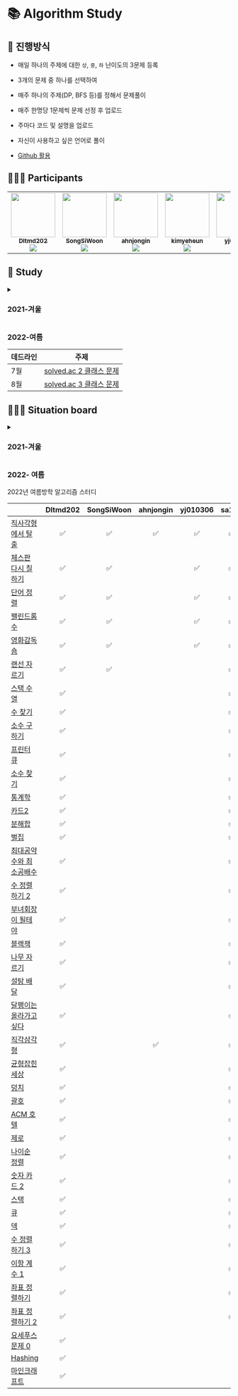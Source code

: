 # 📚 Algorithm Study

## 📄 진행방식
- 매일 하나의 주제에 대한 `상`, `중`, `하` 난이도의 3문제 등록
- 3개의 문제 중 하나를 선택하여

- 매주 하나의 주제(DP, BFS 등)를 정해서 문제풀이
- 매주 한명당 1문제씩 문제 선정 후 업로드
- 주마다 코드 및 설명을 업로드
- 자신이 사용하고 싶은 언어로 풀이
- [Github 활용](./docs)


## 🙋🏻‍♂️ Participants

<table>
  <tr>
    <td align="center"><a href="https://github.com/Dltmd202"><img src="https://avatars.githubusercontent.com/u/75921696?v=4?s=100" width="100px;" alt=""/><br /><sub><b>Dltmd202</b><br><img src="http://mazassumnida.wtf/api/mini/generate_badge?boj=bat5273" /></sub></a><br /></td>
    <td align="center"><a href="https://github.com/SongSiWoon"><img src="https://avatars.githubusercontent.com/u/82366330?v=4?s=100" width="100px;" alt=""/><br /><sub><b>SongSiWoon</b><br><img src="http://mazassumnida.wtf/api/mini/generate_badge?boj=songsi" /></sub></a><br /></td>
    <td align="center"><a href="https://github.com/ahnjongin"><img src="https://avatars.githubusercontent.com/u/80513276?v=4?s=100" width="100px;" alt=""/><br /><sub><b>ahnjongin</b><br><img src="http://mazassumnida.wtf/api/mini/generate_badge?boj=goodtime1998" /></sub></a><br /></td>
    <td align="center"><a href="https://github.com/kimyeheun"><img src="https://avatars.githubusercontent.com/u/81765156?v=4?s=100" width="100px;" alt=""/><br /><sub><b>kimyeheun</b><br><img src="http://mazassumnida.wtf/api/mini/generate_badge?boj=yeheun004" /></sub></a><br /></td>
    <td align="center"><a href="https://github.com/yj010306"><img src="https://avatars.githubusercontent.com/u/97457418?v=4?s=100" width="100px;" alt=""/><br /><sub><b>yj010306</b><br><img src="http://mazassumnida.wtf/api/mini/generate_badge?boj=skyyj123" /></sub></a><br /></td>
<td align="center"><a href="https://github.com/sa11k"><img src="https://avatars.githubusercontent.com/u/63536606?v=4?s=100" width="100px;" alt=""/><br /><sub><b>sa11k</b><br><img src="http://mazassumnida.wtf/api/mini/generate_badge?boj=sa11k" /></sub></a><br /></td>
  </tr>
</table>


## 📗 Study

<details>
<summary><h3>2021-겨울</h3></summary>

|       | 주제          |                               `상`                                |                           `중`                            |                                             `하`                                              | 비고                   |
|:------|-------------|:----------------------------------------------------------------:|:--------------------------------------------------------:|:--------------------------------------------------------------------------------------------:|----------------------|
| 01/12 |             |           [안테나](https://www.acmicpc.net/problem/18310)           |       [ATM](https://www.acmicpc.net/problem/11399)       |                        [일곱 난쟁이](https://www.acmicpc.net/problem/2309)                        |                      |
| 01/15 | 반복문         |           [보물섬](https://www.acmicpc.net/problem/2589)            |    [별 찍기 - 22](https://www.acmicpc.net/problem/10997)    |                       [별 찍기 - 7](https://www.acmicpc.net/problem/2444)                       |                      |
| 01/16 | 재귀          |        [별 찍기 - 11](https://www.acmicpc.net/problem/2448)         |    [별 찍기 - 10](https://www.acmicpc.net/problem/2447)     |                        [팩토리얼](https://www.acmicpc.net/problem/10872)                         |                      |
| 01/17 | 재귀          |        [별 찍기 - 18](https://www.acmicpc.net/problem/10993)        |    [별 찍기 - 10](https://www.acmicpc.net/problem/2447)     |                      [피보나치 수 5](https://www.acmicpc.net/problem/10870)                       |                      |
| 01/18 | 그리디         |         [행복 유치원](https://www.acmicpc.net/problem/13164)          |      [동전 0](https://www.acmicpc.net/problem/11047)       | [설탕 배달](https://www.acmicpc.net/problem/2839),  [거스름돈](https://www.acmicpc.net/problem/5585) | `하` 문제는 두 문제를 풀어주세요! |
| 01/19 | 브루트포스       |           [리모컨](https://www.acmicpc.net/problem/1107)            |    [체스판 다시 칠하기](https://www.acmicpc.net/problem/1018)    |                         [블랙잭](https://www.acmicpc.net/problem/2798)                          |                      |
| 01/20 | 백트래킹        |            [비숍](https://www.acmicpc.net/problem/1799)            |    [N과 M (10)](https://www.acmicpc.net/problem/15664)    |                      [N과 M (1)](https://www.acmicpc.net/problem/15649)                       |                      |
| 01/21 | DP          |         [평범한 배낭](https://www.acmicpc.net/problem/12865)          |       [타일링](https://www.acmicpc.net/problem/1793)        |                       [피보나치 함수](https://www.acmicpc.net/problem/1003)                        |                      |
| 01/22 | 자료구조-스택     |            [탑](https://www.acmicpc.net/problem/2493)             |        [괄호](https://www.acmicpc.net/problem/9012)        |                         [스택](https://www.acmicpc.net/problem/10828)                          |                      |
| 01/24 | 자료구조-큐      | [Condition of deep sleep](https://www.acmicpc.net/problem/11577) |       [트럭](https://www.acmicpc.net/problem/13335)        |                         [큐 2](https://www.acmicpc.net/problem/18258)                         |                      |
| 01/25 | 그래프         |            [로봇](https://www.acmicpc.net/problem/1726)            |       [토마토](https://www.acmicpc.net/problem/7576)        |                       [DFS와 BFS](https://www.acmicpc.net/problem/1260)                       |                      |
| 01/26 | 백트래킹        |          [캠프준비](https://www.acmicpc.net/problem/16938)           |    [연산자 끼워넣기](https://www.acmicpc.net/problem/14888)     |                      [N과 M (10)](https://www.acmicpc.net/problem/15664)                      |                      |
| 01/27 | DP          |           [합분해](https://www.acmicpc.net/problem/2225)            |     [2xn 타일링](https://www.acmicpc.net/problem/11726)     |                        [계단 오르기](https://www.acmicpc.net/problem/2579)                        |                      |
| 01/28 | 자료구조-우선순위 큐 |         [카드 정렬하기](https://www.acmicpc.net/problem/1715)          |    [이중 우선순위 큐](https://www.acmicpc.net/problem/7662)     |                         [최소 힙](https://www.acmicpc.net/problem/1927)                         |                      |
| 01/29 | 그래프 탐색      |         [욕심쟁이 판다](https://www.acmicpc.net/problem/1937)          |     [나이트의 이동](https://www.acmicpc.net/problem/7562)      |                        [미로 탐색](https://www.acmicpc.net/problem/2178)                         |                      |
| 02/04 | 이분 탐색       |          [K번째 수](https://www.acmicpc.net/problem/1300)           |     [숫자 카드 2](https://www.acmicpc.net/problem/10816)     |                         [수 찾기](https://www.acmicpc.net/problem/1920)                         |                      |
| 02/05 | 소수 판정       |          [신기한 소수](https://www.acmicpc.net/problem/2023)          |      [소인수분해](https://www.acmicpc.net/problem/11653)      |                          [소수](https://www.acmicpc.net/problem/2581)                          |                      |
| 02/06 | 브루트포스       |          [연구소 3](https://www.acmicpc.net/problem/17142)          |     [차이를 최대로](https://www.acmicpc.net/problem/10819)     |                        [영화감독 숌](https://www.acmicpc.net/problem/1436)                        |                      |
| 02/07 | 투 포인터       |         [소수의 연속합](https://www.acmicpc.net/problem/1644)          |      [수 고르기](https://www.acmicpc.net/problem/2230)       |                        [두 수의 합](https://www.acmicpc.net/problem/3273)                        |                      |
| 02/08 | DP          |        [행렬 곱셈 순서](https://www.acmicpc.net/problem/11049)         | [가장 긴 감소하는 부분 수열](https://www.acmicpc.net/problem/11722) |                        [계단 오르기](https://www.acmicpc.net/problem/2579)                        |                      |
| 02/09 | 최단거리 - 다익스트라 |        [미확인 도착지](https://www.acmicpc.net/problem/9370)         | [최소비용 구하기](https://www.acmicpc.net/problem/1916) |                        [최단경로](https://www.acmicpc.net/problem/1753)                        |                      |
| 02/10 | 분리집합      |        [선분 그룹](https://www.acmicpc.net/problem/2162)         | [중량제한](https://www.acmicpc.net/problem/1939) |                        [집합의 표현](https://www.acmicpc.net/problem/1717)                        |                      |

</details>

### 2022-여름

| 데드라인 | 주제                                              |
|------|-------------------------------------------------|
 | 7월   | [solved.ac 2 클래스 문제](https://solved.ac/class/2) | 
 | 8월   | [solved.ac 3 클래스 문제](https://solved.ac/class/3) | 


## 🧑🏽‍💻 Situation board
<details>
<summary><h3>2021-겨울</h3></summary>
<table>
  <thead>
    <th></th>
    <th><a href="https://github.com/Dltmd202">Dltmd202</a></th>
    <th><a href="https://github.com/SongSiWoon">SongSiWoon</a></th>
    <th><a href="https://github.com/ahnjongin">ahnjongin</a></th>
    <th><a href="https://github.com/kimyeheun">kimyeheun</a></th>
    <th><a href="https://github.com/yj010306">yj010306</a></th>
    <th><a href="https://github.com/sa11k">sa11k</a></th>
  </thead>
<tbody>
  <tr>
    <td rowspan=4>01/15</td>
  </tr>
  <tr>
    <td><a href="src/BaekJoon/Dltmd202/2589/Main.java">Java</a></td>
    <td></td>
    <td></td>
    <td></td>
    <td></td>
    <td></td>
  </tr>
  <tr>
    <td><a href="src/BaekJoon/Dltmd202/10997/Main.java">Java</a></td>
    <td><a href="src/BaekJoon/SongSiWoon/10997/main.py">Python</a></td>
    <td></td>
    <td></td>
    <td></td>
    <td></td>
  </tr>
  <tr>
    <td></td>
    <td><a href="src/BaekJoon/SongSiWoon/2444/Main.java">Java</a></td>
    <td><a href="src/BaekJoon/ahnjongin/2444/main.py">Python</a></td>
    <td><a href="src/BaekJoon/kimyeheun/2444/main.py">Python</a></td>
    <td><a href="src/BaekJoon/yj010306/2444/main.cpp">C++</a></td>
    <td><a href="src/BaekJoon/sa11k/2442/Main.java">Java</a></td>
  </tr>
  <tr>
    <td rowspan=4>01/16</td>
  </tr>
  <tr>
    <td><a href="src/BaekJoon/Dltmd202/2448/Main.java">Java</a></td>
    <td><a href="src/BaekJoon/SongSiWoon/2448/main.py">Python</a></td>
    <td></td>
    <td></td>
    <td></td>
    <td></td>
  </tr>
  <tr>
    <td><a href="src/BaekJoon/Dltmd202/2447/Main.java">Java</a>, <a href="src/BaekJoon/Dltmd202/2447/main.py">Python</a></td>
    <td></td>
    <td></td>
    <td></td>
    <td></td>
    <td></td>
  </tr>
  <tr>
    <td></td>
    <td></td>
    <td><a href="src/BaekJoon/ahnjongin/10872/main.py">Python</a></td>
    <td><a href="src/BaekJoon/kimyeheun/10872/main.py">Python</a></td>
    <td><a href="src/BaekJoon/yj010306/10872/main.cpp">C++</a></td>
    <td><a href="src/BaekJoon/sa11k/10872/Main.java">Java</a></td>
  </tr>
  <tr>
    <td rowspan=4>01/17</td>
  </tr>
  <tr>
    <td><a href="src/BaekJoon/Dltmd202/10993/Main.java">Java</a></td>
    <td><a href="src/BaekJoon/SongSiWoon/10993/main.py">Python</a></td>
    <td></td>
    <td></td>
    <td></td>
    <td></td>
  </tr>
  <tr>
    <td><a href="src/BaekJoon/Dltmd202/2447/Main.java">Java</a>, <a href="src/BaekJoon/Dltmd202/2447/main.py">Python</a></td>
    <td><a href="src/BaekJoon/SongSiWoon/2447/Main.java">Java</a></td>
    <td></td>
    <td><a href="src/BaekJoon/kimyeheun/2447/main.py">Python</a></td>
    <td></td>
    <td></td>
  </tr>
  <tr inf="10870">
    <td></td>
    <td></td>
    <td><a href="src/BaekJoon/ahnjongin/10870/main.py">Python</a></td>
    <td></td>
    <td><a href="src/BaekJoon/yj010306/10870/main.cpp">C++</a></td>
    <td><a href="src/BaekJoon/sa11k/10870/Main.java">Java</a></td>
  </tr>
  <tr>
    <td rowspan=4>01/18</td>
  </tr>
  <tr>
    <td><a href="src/BaekJoon/Dltmd202/13164/Main.java">Java</a></td>
    <td></td>
    <td><a href="src/BaekJoon/ahnjongin/13164/main.py">Python</a></td>
    <td></td>
    <td></td>
    <td></td>
  </tr>
  <tr>
    <td></td>
    <td></td>
    <td><a href="src/BaekJoon/ahnjongin/11047/main.py">Python</a></td>
    <td><a href="src/BaekJoon/kimyeheun/11047/main.py">Python</a></td>
    <td><a href="src/BaekJoon/yj010306/11047/main.cpp">C++</a></td>
    <td><a href="src/BaekJoon/sa11k/11047/Main.java">Java</a></td>
  </tr>
  <tr>
    <td></td>
    <td><a href="src/BaekJoon/SongSiWoon/5585/main.py">Python</a></td>
    <td></td>
    <td><a href="src/BaekJoon/kimyeheun/2839/main.py">Python</a>, <a href="src/BaekJoon/kimyeheun/5585/main.py">Python</a></td>
    <td><a href="src/BaekJoon/yj010306/2839/main.cpp">C++</a>, <a href="src/BaekJoon/yj010306/5585/main.cpp">C++</a></td>
    <td><a href="src/BaekJoon/sa11k/2839/Main.java">Java</a>, <a href="src/BaekJoon/sa11k/5585/Main.java">Java</a></td>
  </tr>
  <tr>
    <td rowspan=4>01/19</td>
  </tr>
  <tr>
    <td><a href="src/BaekJoon/Dltmd202/1107/Main.java">Java</a></td>
    <td><a href="src/BaekJoon/SongSiWoon/1107/Main.java">Java</a>, <a href="src/BaekJoon/SongSiWoon/1107/main.py">Python</a>,</td>
    <td><a href="src/BaekJoon/ahnjongin/1107/main.py">Python</a></td>
    <td></td>
    <td></td>
    <td></td>
  </tr>
  <tr>
    <td></td>
    <td><a href="src/BaekJoon/SongSiWoon/1018/Main.java">Java</a></td>
    <td></td>
    <td><a href="src/BaekJoon/kimyeheun/1018/main.py">Python</a></td>
    <td></td>
    <td></td>
  </tr>
  <tr>
    <td></td>
    <td></td>
    <td></td>
    <td><a href="src/BaekJoon/kimyeheun/2798/main.py">Python</a></td>
    <td><a href="src/BaekJoon/yj010306/2798/main.cpp">C++</a></td>
    <td><a href="src/BaekJoon/sa11k/2798/Main.java">Java</a></td>
  </tr>
  <tr>
    <td rowspan=4>01/20</td>
  </tr>
  <tr>
    <td><a href="src/BaekJoon/Dltmd202/1799/Main.java">Java</a></td>
    <td><a href="src/BaekJoon/SongSiWoon/9663/Main.java">Java</a></td>
    <td></td>
    <td></td>
    <td></td>
    <td></td>
  </tr>
  <tr>
    <td></td>
    <td><a href="src/BaekJoon/SongSiWoon/15664/Main.java">Java</a></td>
    <td></td>
    <td></td>
    <td></td>
    <td></td>
  </tr>
  <tr>
    <td></td>
    <td></td>
    <td><a href="src/BaekJoon/ahnjongin/15649/main.py">Python</a></td>
    <td><a href="src/BaekJoon/kimyeheun/15649/main.py">Python</a></td>
    <td></td>
    <td></td>
  </tr>
  <tr>
    <td rowspan=4>01/21</td>
  </tr>
  <tr>
    <td><a href="src/BaekJoon/Dltmd202/12865/Main.java">Java</a></td>
    <td></td>
    <td></td>
    <td></td>
    <td></td>
    <td></td>
  </tr>
  <tr>
    <td></td>
    <td><a href="src/BaekJoon/SongSiWoon/1793/Main.java">Java</a></td>
    <td><a href="src/BaekJoon/ahnjongin/1793/main.py">Python</a></td>
    <td></td>
    <td></td>
    <td></td>
  </tr>
  <tr>
    <td></td>
    <td><a href="src/BaekJoon/SongSiWoon/1003/Main.java">Java</a></td>
    <td></td>
    <td><a href="src/BaekJoon/kimyeheun/1003/main.py">Python</a></td>
    <td><a href="src/BaekJoon/yj010306/1003/source.cpp">C++</a></td>
    <td><a href="src/BaekJoon/sa11k/1003/Main.java">Java</a></td>
  </tr>
  <tr>
    <td rowspan=4>01/22</td>
  </tr>
  <tr>
    <td><a href="src/BaekJoon/Dltmd202/2493/Main.java">Java</a></td>
    <td><a href="src/BaekJoon/SongSiWoon/2493/Main.java">Java</a></td>
    <td></td>
    <td></td>
    <td></td>
    <td></td>
  </tr>
  <tr>
    <td></td>
    <td><a href="src/BaekJoon/SongSiWoon/9012/Main.java">Java</a></td>
    <td><a href="src/BaekJoon/ahnjongin/9012/main.py">Python</a></td>
    <td></td>
    <td></td>
    <td></td>
  </tr>
  <tr>
    <td></td>
    <td></td>
    <td></td>
    <td><a href="src/BaekJoon/kimyeheun/10828/main.py">Python</a></td>
    <td><a href="src/BaekJoon/yj010306/10828/main.cpp">C++</a></td>
    <td><a href="src/BaekJoon/sa11k/10828/Main.java">Java</a></td>
  </tr>
  <tr>
    <td rowspan=4>01/24</td>
  </tr>
  <tr>
    <td>·</td>
    <td></td>
    <td></td>
    <td></td>
    <td></td>
    <td></td>
  </tr>
  <tr con="https://www.acmicpc.net/problem/13335">
    <td><a href="src/BaekJoon/Dltmd202/13335/Main.java">Java</a></td>
    <td><a href="src/BaekJoon/SongSiWoon/13335/Main.java">Java</a></td>
    <td></td>
    <td></td>
    <td></td>
    <td></td>
  </tr>
  <tr con="https://www.acmicpc.net/problem/18258">
    <td></td>
    <td></td>
    <td></td>
    <td><a href="src/BaekJoon/kimyeheun/18258/main.py">Python</a></td>
    <td></td>
    <td></td>
  </tr>
  <tr>
    <td rowspan=4>01/25</td>
  </tr>
  <tr con="https://www.acmicpc.net/problem/1726">
    <td><a href="src/BaekJoon/Dltmd202/1726/Main.java">Java</a></td>
    <td></td>
    <td></td>
    <td></td>
    <td></td>
    <td></td>
  </tr>
  <tr con="https://www.acmicpc.net/problem/7576">
    <td></td>
    <td><a href="src/BaekJoon/SongSiWoon/7576/Main.java">Java</a></td>
    <td></td>
    <td></td>
    <td></td>
    <td></td>
  </tr>
  <tr con="https://www.acmicpc.net/problem/18258">
    <td>·</td>
    <td></td>
    <td></td>
    <td></td>
    <td></td>
    <td></td>
  </tr>
  <tr>
    <td rowspan=4>01/26</td>
  </tr>
  <tr con="https://www.acmicpc.net/problem/16938">
    <td><a href="src/BaekJoon/Dltmd202/16938/Main.java">Java</a></td>
    <td></td>
    <td></td>
    <td></td>
    <td></td>
    <td></td>
  </tr>
  <tr con="https://www.acmicpc.net/problem/14888">
    <td>.</td>
    <td></td>
    <td></td>
    <td></td>
    <td></td>
    <td></td>
  </tr>
  <tr con="https://www.acmicpc.net/problem/15664">
    <td>·</td>
    <td></td>
    <td></td>
    <td></td>
    <td></td>
    <td></td>
  </tr>
  <tr>
    <td rowspan=4>01/27</td>
  </tr>
  <tr con="https://www.acmicpc.net/problem/2225">
    <td><a href="src/BaekJoon/Dltmd202/2225/Main.java">Java</a></td>
    <td></td>
    <td></td>
    <td></td>
    <td></td>
    <td></td>
  </tr>
  <tr con="https://www.acmicpc.net/problem/11726">
    <td></td>
    <td><a href="src/BaekJoon/SongSiWoon/11726/Main.java">Java</a></td>
    <td></td>
    <td></td>
    <td></td>
    <td></td>
  </tr>
  <tr con="https://www.acmicpc.net/problem/1927">
    <td>·</td>
    <td></td>
    <td></td>
    <td></td>
    <td></td>
    <td></td>
  </tr>
  <tr>
    <td rowspan=4>01/28</td>
  </tr>
  <tr con="https://www.acmicpc.net/problem/2225">
    <td><a href="src/BaekJoon/Dltmd202/1715/Main.java">Java</a></td>
    <td></td>
    <td></td>
    <td></td>
    <td></td>
    <td></td>
  </tr>
  <tr con="https://www.acmicpc.net/problem/11726">
    <td>.</td>
    <td></td>
    <td></td>
    <td></td>
    <td></td>
    <td></td>
  </tr>
  <tr con="https://www.acmicpc.net/problem/1927">
    <td>·</td>
    <td></td>
    <td></td>
    <td></td>
    <td></td>
    <td></td>
  </tr>
  <tr>
    <td rowspan=4>01/29</td>
  </tr>
  <tr con="https://www.acmicpc.net/problem/1937">
    <td><a href="src/BaekJoon/Dltmd202/1937/Main.java">Java</a></td>
    <td></td>
    <td></td>
    <td></td>
    <td></td>
    <td></td>
  </tr>
  <tr con="https://www.acmicpc.net/problem/7562">
    <td></td>
    <td><a href="src/BaekJoon/SongSiWoon/7562/Main.java">Java</a></td>
    <td></td>
    <td></td>
    <td></td>
    <td></td>
  </tr>
  <tr con="https://www.acmicpc.net/problem/2178">
    <td>·</td>
    <td></td>
    <td></td>
    <td></td>
    <td></td>
    <td></td>
  </tr>
  <tr>
    <td rowspan=4>02/04</td>
  </tr>
  <tr con="https://www.acmicpc.net/problem/1300">
    <td><a href="src/BaekJoon/Dltmd202/1300/Main.java">Java</a></td>
    <td><a href="src/BaekJoon/SongSiWoon/1300/Main.java">Java</a></td>
    <td></td>
    <td></td>
    <td></td>
    <td></td>
  </tr>
  <tr con="https://www.acmicpc.net/problem/10816">
    <td></td>
    <td><a href="src/BaekJoon/SongSiWoon/7562/Main.java">Java</a></td>
    <td></td>
    <td></td>
    <td></td>
    <td></td>
  </tr>
  <tr con="https://www.acmicpc.net/problem/1920">
    <td>·</td>
    <td></td>
    <td></td>
    <td></td>
    <td><a href="src/BaekJoon/yj010306/1920/main.cpp">C++</a></td>
    <td></td>
  </tr>

  <tr>
    <td rowspan=4>02/05</td>
  </tr>
  <tr con="https://www.acmicpc.net/problem/2023">
    <td><a href="src/BaekJoon/Dltmd202/2023/Main.java">Java</a></td>
    <td></td>
    <td></td>
    <td></td>
    <td></td>
    <td></td>
  </tr>
  <tr con="https://www.acmicpc.net/problem/10816">
    <td>.</td>
    <td></td>
    <td></td>
    <td></td>
    <td></td>
    <td><a href="src/BaekJoon/sa11k/11653/Main.java">Java</a></td>
  </tr>
  <tr con="https://www.acmicpc.net/problem/1920">
    <td>·</td>
    <td></td>
    <td></td>
    <td></td>
    <td></td>
    <td></td>
  </tr>

  <tr>
    <td rowspan=4>02/06</td>
  </tr>
  <tr con="https://www.acmicpc.net/problem/2023">
    <td><a href="src/BaekJoon/Dltmd202/17142/Main.java">Java</a></td>
    <td><a href="src/BaekJoon/SongSiWoon/17142/Main.java">Java</a></td>
    <td></td>
    <td></td>
    <td></td>
    <td></td>
  </tr>
  <tr con="https://www.acmicpc.net/problem/10816">
    <td>.</td>
    <td></td>
    <td></td>
    <td></td>
    <td></td>
    <td></td>
  </tr>
  <tr con="https://www.acmicpc.net/problem/1920">
    <td>·</td>
    <td></td>
    <td></td>
    <td></td>
    <td></td>
    <td></td>
  </tr>

<tr>
    <td rowspan=4>02/07</td>
  </tr>
  <tr con="https://www.acmicpc.net/problem/2023">
    <td><a href="src/BaekJoon/Dltmd202/1644/Main.java">Java</a></td>
    <td><a href="src/BaekJoon/SongSiWoon/17142/Main.java">Java</a></td>
    <td></td>
    <td></td>
    <td></td>
    <td></td>
  </tr>
  <tr con="https://www.acmicpc.net/problem/10816">
    <td>.</td>
    <td></td>
    <td></td>
    <td></td>
    <td></td>
    <td></td>
  </tr>
  <tr con="https://www.acmicpc.net/problem/1920">
    <td>·</td>
    <td></td>
    <td></td>
    <td></td>
    <td></td>
    <td></td>
  </tr>
</tbody>
</table>
</details>

### 2022- 여름

2022년 여름방학 알고리즘 스터디

|                                                      | Dltmd202 | SongSiWoon | ahnjongin | yj010306 | sa11k |
|------------------------------------------------------|:--------:|:----------:|:---------:|:--------:|:-----:|
| [직사각형에서 탈출](https://www.acmicpc.net/problem/1085)    |    ✅     |      ✅      |     ✅      |    ✅     |   ✅   |
| [체스판 다시 칠하기](https://www.acmicpc.net/problem/1018)   |    ✅     |      ✅      |           |    ✅     |   ✅    |
| [단어 정렬](https://www.acmicpc.net/problem/1181)        |    ✅     |        ✅   |           |    ✅     |    ✅   |
| [팰린드롬수](https://www.acmicpc.net/problem/1259)        |    ✅     |       ✅    |           |    ✅     |    ✅   |
| [영화감독 숌](https://www.acmicpc.net/problem/1436)       |    ✅     |       ✅     |           |    ✅     |    ✅   |
| [랜선 자르기](https://www.acmicpc.net/problem/1654)       |    ✅      |      ✅      |           |          |   ✅    |
| [스택 수열](https://www.acmicpc.net/problem/1874)        |     ✅     |            |           |          |   ✅    |
| [수 찾기](https://www.acmicpc.net/problem/1920)         |     ✅    |            |           |          |     ✅   |
| [소수 구하기](https://www.acmicpc.net/problem/1929)       |    ✅    |            |           |          |    ✅    |
| [프린터 큐](https://www.acmicpc.net/problem/1966)        |    ✅      |            |           |          |    ✅   |
| [소수 찾기](https://www.acmicpc.net/problem/1978)        |    ✅      |            |           |          |    ✅   |
| [통계학](https://www.acmicpc.net/problem/2108)          |     ✅     |            |           |          |    ✅   |
| [카드2](https://www.acmicpc.net/problem/2164)          |     ✅     |            |           |          |   ✅    |
| [분해합](https://www.acmicpc.net/problem/2231)          |     ✅     |            |           |          |    ✅   |
| [벌집](https://www.acmicpc.net/problem/2292)           |     ✅     |            |           |          |    ✅   |
| [최대공약수와 최소공배수](https://www.acmicpc.net/problem/2609) |    ✅      |            |           |          |   ✅    |
| [수 정렬하기 2](https://www.acmicpc.net/problem/2751)     |      ✅    |            |           |          |   ✅    |
| [부녀회장이 될테야](https://www.acmicpc.net/problem/2775)    |     ✅     |            |           |          |    ✅   |
| [블랙잭](https://www.acmicpc.net/problem/2798)          |    ✅      |            |           |          |    ✅   |
| [나무 자르기](https://www.acmicpc.net/problem/2805)       |   ✅       |            |           |          |    ✅   |
| [설탕 배달](https://www.acmicpc.net/problem/2839)        |     ✅     |            |           |          |   ✅    |
| [달팽이는 올라가고 싶다](https://www.acmicpc.net/problem/2869) |    ✅      |            |           |          |     ✅  |
| [직각삼각형](https://www.acmicpc.net/problem/4153)        |    ✅      |            |     ✅      |          |   ✅    |
| [균형잡힌 세상](https://www.acmicpc.net/problem/4949)      |    ✅      |            |           |          |    ✅   |
| [덩치](https://www.acmicpc.net/problem/7568)           |     ✅     |            |           |          |     ✅  |
| [괄호](https://www.acmicpc.net/problem/9012)           |     ✅     |            |           |          |     ✅  |
| [ACM 호텔](https://www.acmicpc.net/problem/10250)      |     ✅     |            |           |          |    ✅   |
| [제로](https://www.acmicpc.net/problem/10773)          |     ✅     |            |           |          |     ✅   |
| [나이순 정렬](https://www.acmicpc.net/problem/10814)      |    ✅      |            |           |          |  ✅    |
| [숫자 카드 2](https://www.acmicpc.net/problem/10816)     |     ✅     |            |           |          |    ✅    |
| [스택](https://www.acmicpc.net/problem/10828)          |     ✅     |            |           |          |    ✅   |
| [큐](https://www.acmicpc.net/problem/10845)           |      ✅    |            |           |          |    ✅   |
| [덱](https://www.acmicpc.net/problem/10866)           |     ✅     |            |           |          |    ✅   |
| [수 정렬하기 3](https://www.acmicpc.net/problem/10989)    |    ✅      |            |           |          |     ✅  |
| [이항 계수 1](https://www.acmicpc.net/problem/11050)     |     ✅     |            |           |          |     ✅  |
| [좌표 정렬하기](https://www.acmicpc.net/problem/11650)     |    ✅      |            |           |          |     ✅   |
| [좌표 정렬하기 2](https://www.acmicpc.net/problem/11651)   |    ✅      |            |           |          |   ✅     |
| [요세푸스 문제 0](https://www.acmicpc.net/problem/11866)   |    ✅      |            |           |          |       |
| [Hashing](https://www.acmicpc.net/problem/15829)     |      ✅    |            |           |          |       |
| [마인크래프트](https://www.acmicpc.net/problem/18111)      |    ✅      |            |           |          |       |


